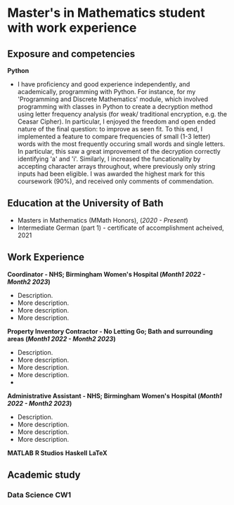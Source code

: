 # Master's in Mathematics student with work experience

## Exposure and competencies 
**Python**
- I have proficiency and good experience independently, and academically, programming with Python. For instance, for my 'Programming and Discrete Mathematics' module, which involved programming with classes in Python to create a decryption method using letter frequency analysis (for weak/ traditional encryption, e.g. the Ceasar Cipher). In particular, I enjoyed the freedom and open ended nature of the final question: to improve as seen fit. To this end, I implemented a feature to compare frequencies of small (1-3 letter) words with the most frequently occuring small words and single letters. In particular, this saw a great improvement of the decryption correctly identifying 'a' and 'i'. Similarly, I increased the funcationality by accepting character arrays throughout, where previously only string inputs had been eligible. I was awarded the highest mark for this coursework (90%), and received only comments of commendation.

  
## Education at the University of Bath
- Masters in Mathematics (MMath Honors), (_2020 - Present_)
- Intermediate German (part 1) - certificate of accomplishment acheived, 2021

## Work Experience
**Coordinator - NHS; Birmingham Women's Hospital (_Month1 2022 - Month2 2023_)**
- Description.
- More description.
- More description.
- More description.

**Property Inventory Contractor - No Letting Go; Bath and surrounding areas (_Month1 2022 - Month2 2023_)**
- Description.
- More description.
- More description.
- More description.
- 
**Administrative Assistant - NHS; Birmingham Women's Hospital (_Month1 2022 - Month2 2023_)**
- Description.
- More description.
- More description.
- More description.




**MATLAB**
**R Studios**
**Haskell**
**LaTeX**






## Academic study
### Data Science CW1

